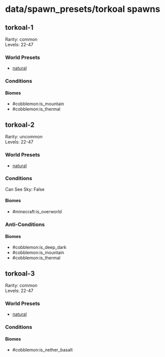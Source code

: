 # data/spawn_presets/torkoal spawns  
  
## torkoal-1  
Rarity: common  
Levels: 22-47  
  
### World Presets  
* [natural](/data/spawn_data/natural.md)  
  
### Conditions  
  
#### Biomes  
  * #cobblemon:is_mountain
  * #cobblemon:is_thermal
  
  
## torkoal-2  
Rarity: uncommon  
Levels: 22-47  
  
### World Presets  
* [natural](/data/spawn_data/natural.md)  
  
### Conditions  
Can See Sky: False  
  
#### Biomes  
  * #minecraft:is_overworld
  
  
### Anti-Conditions  
  
#### Biomes  
  * #cobblemon:is_deep_dark
  * #cobblemon:is_mountain
  * #cobblemon:is_thermal
  
  
## torkoal-3  
Rarity: common  
Levels: 22-47  
  
### World Presets  
* [natural](/data/spawn_data/natural.md)  
  
### Conditions  
  
#### Biomes  
  * #cobblemon:is_nether_basalt
  

